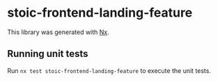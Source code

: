 # stoic-frontend-landing-feature

This library was generated with [Nx](https://nx.dev).

## Running unit tests

Run `nx test stoic-frontend-landing-feature` to execute the unit tests.
